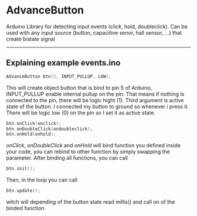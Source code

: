 # AdvanceButton
Arduino Library for detecting input events (click, hold, doubleclick). Can be used with any input source (button, capacitive senor, hall sensor, ...) that create bistate signal

---

## Explaining example events.ino

```c++
AdvanceButton btn(5, INPUT_PULLUP, LOW);
```

This will create object button that is bind to pin 5 of Arduino, INPUT_PULLUP enable internal pullup on the pin. That means if nothing is connected to the pin, there will be logic hight (1). Third argument is active state of the button. I connected my button to ground so whenever i press it. There will be logic low (0) on the pin so I set it as active state.


```c++
btn.onClick(onclick);
btn.onDoubleClick(ondoubleclick);
btn.onHold(onhold);
```

*onClick*, *onDoubleClick* and *onHold* will bind function you defined inside your code, you can rebind to other function by simply swapping the parameter. After binding all functions, you can call

```c++
btn.init();
```

Then, in the loop you can call
```c++
btn.update();
```
witch will depending of the button state read millis() and call on of the binded function. 

